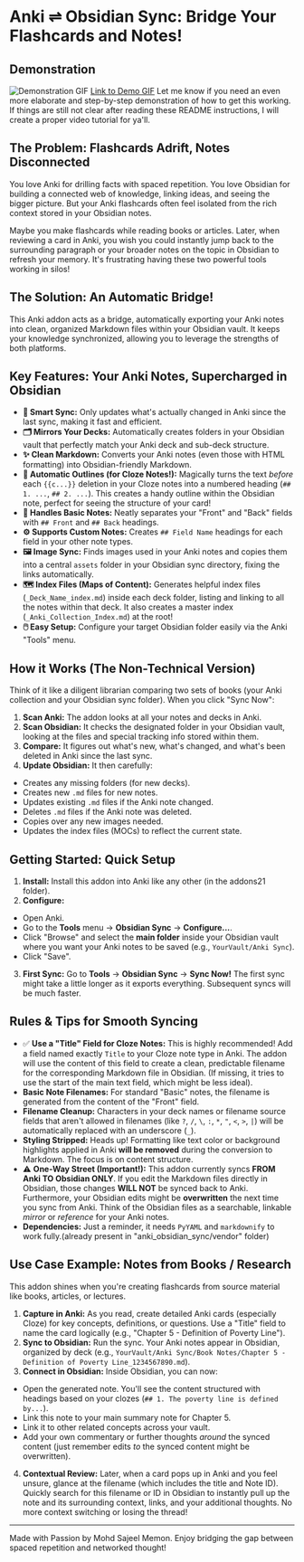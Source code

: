 # Anki ⇌ Obsidian Sync: Bridge Your Flashcards and Notes!

## Demonstration

![Demonstration GIF](file://C:\Users\FO\AppData\Roaming\Anki2\addons21\anki_obsidian_sync\demo.gif?msec=1745840558512)
[Link to Demo GIF](demo.gif)
Let me know if you need an even more elaborate and step-by-step demonstration of how to get this working. If things are still not clear after reading these README instructions, I will create a proper video tutorial for ya'll.

## The Problem: Flashcards Adrift, Notes Disconnected

You love Anki for drilling facts with spaced repetition. You love Obsidian for building a connected web of knowledge, linking ideas, and seeing the bigger picture. But your Anki flashcards often feel isolated from the rich context stored in your Obsidian notes.

Maybe you make flashcards while reading books or articles. Later, when reviewing a card in Anki, you wish you could instantly jump back to the surrounding paragraph or your broader notes on the topic in Obsidian to refresh your memory. It's frustrating having these two powerful tools working in silos!

## The Solution: An Automatic Bridge!

This Anki addon acts as a bridge, automatically exporting your Anki notes into clean, organized Markdown files within your Obsidian vault. It keeps your knowledge synchronized, allowing you to leverage the strengths of both platforms.

## Key Features: Your Anki Notes, Supercharged in Obsidian

- **🧠 Smart Sync:** Only updates what's actually changed in Anki since the last sync, making it fast and efficient.
- **🗂️ Mirrors Your Decks:** Automatically creates folders in your Obsidian vault that perfectly match your Anki deck and sub-deck structure.
- **✨ Clean Markdown:** Converts your Anki notes (even those with HTML formatting) into Obsidian-friendly Markdown.
- **📝 Automatic Outlines (for Cloze Notes!):** Magically turns the text *before* each `{{c...}}` deletion in your Cloze notes into a numbered heading (`## 1. ...`, `## 2. ...`). This creates a handy outline within the Obsidian note, perfect for seeing the structure of your card!
- **📄 Handles Basic Notes:** Neatly separates your "Front" and "Back" fields with `## Front` and `## Back` headings.
- **⚙️ Supports Custom Notes:** Creates `## Field Name` headings for each field in your other note types.
- **🖼️ Image Sync:** Finds images used in your Anki notes and copies them into a central `assets` folder in your Obsidian sync directory, fixing the links automatically.
- **🗺️ Index Files (Maps of Content):** Generates helpful index files (`_Deck_Name_index.md`) inside each deck folder, listing and linking to all the notes within that deck. It also creates a master index (`_Anki_Collection_Index.md`) at the root!
- **🖱️ Easy Setup:** Configure your target Obsidian folder easily via the Anki "Tools" menu.

## How it Works (The Non-Technical Version)

Think of it like a diligent librarian comparing two sets of books (your Anki collection and your Obsidian sync folder). When you click "Sync Now":

1. **Scan Anki:** The addon looks at all your notes and decks in Anki.
2. **Scan Obsidian:** It checks the designated folder in your Obsidian vault, looking at the files and special tracking info stored within them.
3. **Compare:** It figures out what's new, what's changed, and what's been deleted in Anki since the last sync.
4. **Update Obsidian:** It then carefully:
  - Creates any missing folders (for new decks).
  - Creates new `.md` files for new notes.
  - Updates existing `.md` files if the Anki note changed.
  - Deletes `.md` files if the Anki note was deleted.
  - Copies over any new images needed.
  - Updates the index files (MOCs) to reflect the current state.

## Getting Started: Quick Setup

1. **Install:** Install this addon into Anki like any other (in the addons21 folder).
2. **Configure:**
  - Open Anki.
  - Go to the **Tools** menu -> **Obsidian Sync** -> **Configure...**.
  - Click "Browse" and select the **main folder** inside your Obsidian vault where you want your Anki notes to be saved (e.g., `YourVault/Anki Sync`).
  - Click "Save".
3. **First Sync:** Go to **Tools** -> **Obsidian Sync** -> **Sync Now!** The first sync might take a little longer as it exports everything. Subsequent syncs will be much faster.

## Rules & Tips for Smooth Syncing

- ✅ **Use a "Title" Field for Cloze Notes:** This is highly recommended! Add a field named exactly `Title` to your Cloze note type in Anki. The addon will use the content of this field to create a clean, predictable filename for the corresponding Markdown file in Obsidian. (If missing, it tries to use the start of the main text field, which might be less ideal).
- **Basic Note Filenames:** For standard "Basic" notes, the filename is generated from the content of the "Front" field.
- **Filename Cleanup:** Characters in your deck names or filename source fields that aren't allowed in filenames (like `?`, `/`, `\`, `:`, `*`, `"`, `<`, `>`, `|`) will be automatically replaced with an underscore (`_`).
- **Styling Stripped:** Heads up! Formatting like text color or background highlights applied in Anki **will be removed** during the conversion to Markdown. The focus is on content structure.
- ⚠️ **One-Way Street (Important!):** This addon currently syncs **FROM Anki TO Obsidian ONLY**. If you edit the Markdown files directly in Obsidian, those changes **WILL NOT** be synced back to Anki. Furthermore, your Obsidian edits might be **overwritten** the next time you sync from Anki. Think of the Obsidian files as a searchable, linkable *mirror* or *reference* for your Anki notes.
- **Dependencies:** Just a reminder, it needs `PyYAML` and `markdownify` to work fully.(already present in "anki_obsidian_sync/vendor" folder)

## Use Case Example: Notes from Books / Research

This addon shines when you're creating flashcards from source material like books, articles, or lectures.

1. **Capture in Anki:** As you read, create detailed Anki cards (especially Cloze) for key concepts, definitions, or questions. Use a "Title" field to name the card logically (e.g., "Chapter 5 - Definition of Poverty Line").
2. **Sync to Obsidian:** Run the sync. Your Anki notes appear in Obsidian, organized by deck (e.g., `YourVault/Anki Sync/Book Notes/Chapter 5 - Definition of Poverty Line_1234567890.md`).
3. **Connect in Obsidian:** Inside Obsidian, you can now:
  - Open the generated note. You'll see the content structured with headings based on your clozes (`## 1. The poverty line is defined by...`).
  - Link this note to your main summary note for Chapter 5.
  - Link it to other related concepts across your vault.
  - Add your own commentary or further thoughts *around* the synced content (just remember edits *to* the synced content might be overwritten).
4. **Contextual Review:** Later, when a card pops up in Anki and you feel unsure, glance at the filename (which includes the title and Note ID). Quickly search for this filename or ID in Obsidian to instantly pull up the note and its surrounding context, links, and your additional thoughts. No more context switching or losing the thread!

---

Made with Passion by Mohd Sajeel Memon.
Enjoy bridging the gap between spaced repetition and networked thought!